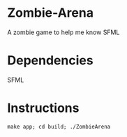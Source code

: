# Zombie-Arena
A zombie game to help me know SFML

# Dependencies
SFML

# Instructions
```
make app; cd build; ./ZombieArena
```
